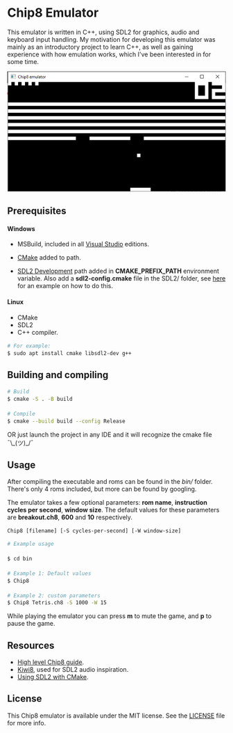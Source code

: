 ﻿# Chip8 Emulator
This emulator is written in C++, using SDL2 for graphics, audio and keyboard input handling. 
My motivation for developing this emulator was mainly as an introductory project to learn C++,
as well as gaining experience with how emulation works, which I've been interested in for some time.

![Image of emulator running Breakout game](images/gameplay.png)

## Prerequisites 

#### Windows
- MSBuild, included in all [Visual Studio](https://visualstudio.microsoft.com/) editions.

- [CMake](https://cmake.org/) added to path.

- [SDL2 Development](https://www.libsdl.org/download-2.0.php) path added in **CMAKE_PREFIX_PATH** environment variable.
Also add a **sdl2-config.cmake** file in the SDL2/ folder, see [here](https://trenki2.github.io/blog/2017/06/02/using-sdl2-with-cmake/)
for an example on how to do this.

#### Linux
- CMake
- SDL2
- C++ compiler.

```bash
# For example:
$ sudo apt install cmake libsdl2-dev g++
```

## Building and compiling
```bash
# Build
$ cmake -S . -B build

# Compile
$ cmake --build build --config Release	
```

OR just launch the project in any IDE and it will recognize the cmake file ¯\\\_(ツ)\_/¯
## Usage
After compiling the executable and roms can be found in the *bin/* folder. There's only 4 roms included,
but more can be found by googling. 

The emulator takes a few optional parameters: **rom name**, 
**instruction cycles per second**, **window size**. The default values for these
parameters are **breakout.ch8**, **600** and **10** respectively.
```
Chip8 [filename] [-S cycles-per-second] [-W window-size]
```

```bash
# Example usage

$ cd bin

# Example 1: Default values
$ Chip8

# Example 2: custom parameters
$ Chip8 Tetris.ch8 -S 1000 -W 15

```


While playing the emulator you can press **m** to mute the game, and **p** to pause the game.

## Resources
- [High level Chip8 guide](https://tobiasvl.github.io/blog/write-a-chip-8-emulator/).
- [Kiwi8](https://github.com/tomdaley92/kiwi-8), used for SDL2 audio inspiration.
- [Using SDL2 with CMake](https://trenki2.github.io/blog/2017/06/02/using-sdl2-with-cmake/).

## License

This Chip8 emulator is available under the MIT license. See the [LICENSE](LICENSE) file for more info.